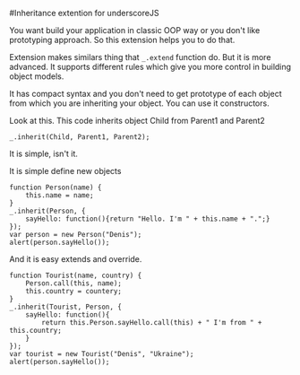 #Inheritance extention for underscoreJS

You want build your application in classic OOP way or you don't like prototyping approach.
So this extension helps you to do that.

Extension makes similars thing that `_.extend` function do. But it is more advanced.
It supports different rules which give you more control in building object models.

It has compact syntax and you don't need to get prototype of each object from which you are inheriting your object. 
You can use it constructors. 

Look at this. This code inherits object Child from Parent1 and Parent2
``````
_.inherit(Child, Parent1, Parent2);
``````
It is simple, isn't it. 

It is simple define new objects

`````
function Person(name) {
    this.name = name;
}
_.inherit(Person, {
    sayHello: function(){return "Hello. I'm " + this.name + ".";}
});
var person = new Person("Denis");
alert(person.sayHello());
`````````

And it is easy extends and override.

````````
function Tourist(name, country) {
    Person.call(this, name);
    this.country = countery;
}
_.inherit(Tourist, Person, {
    sayHello: function(){
        return this.Person.sayHello.call(this) + " I'm from " + this.country;
    }
});
var tourist = new Tourist("Denis", "Ukraine");
alert(person.sayHello());
`````````


 


